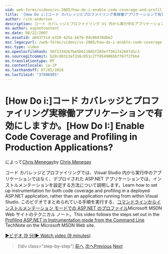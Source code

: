 ```yaml
---
uid: web-forms/videos/vs-2005/how-do-i-enable-code-coverage-and-profiling-in-production-applications
title: '[How Do i:]コード カバレッジとプロファイリング実稼働アプリケーションで有効にしますか。 | Microsoft Docs'
author: rick-anderson
description: コード カバレッジとプロファイリング Vi 内から実行中のアプリケーションではなく、デプロイされた ASP.NET アプリケーションでインストルメンテーションを設定する方法について説明してください.
ms.author: aspnetcontent
ms.date: 08/22/2007
ms.assetid: a0437314-e310-425a-b67b-0dc06878dbe2
msc.legacyurl: /web-forms/videos/vs-2005/how-do-i-enable-code-coverage-and-profiling-in-production-applications
msc.type: video
ms.openlocfilehash: 56f133d2b7be5b611605f203ef7361fa2687d1c3
ms.sourcegitcommit: b28cd0313af316c051c2ff8549865bff67f2fbb4
ms.translationtype: MT
ms.contentlocale: ja-JP
ms.lasthandoff: 07/05/2018
ms.locfileid: "37806905"
---
```

<a name="how-do-i-enable-code-coverage-and-profiling-in-production-applications"></a><span data-ttu-id="e1be9-104">[How Do i:]コード カバレッジとプロファイリング実稼働アプリケーションで有効にしますか。</span><span class="sxs-lookup"><span data-stu-id="e1be9-104">[How Do I:] Enable Code Coverage and Profiling in Production Applications?</span></span>
====================
<span data-ttu-id="e1be9-105">によって[Chris Menegay](https://twitter.com/CMenegay)</span><span class="sxs-lookup"><span data-stu-id="e1be9-105">by [Chris Menegay](https://twitter.com/CMenegay)</span></span>

<span data-ttu-id="e1be9-106">コード カバレッジとプロファイリングでは、Visual Studio 内から実行中のアプリケーションではなく、デプロイされた ASP.NET アプリケーションでは、インストルメンテーションを設定する方法について説明します。</span><span class="sxs-lookup"><span data-stu-id="e1be9-106">Learn how to set up instrumentation for both code coverage and profiling in a deployed ASP.NET application, rather than an application running from within Visual Studio.</span></span> <span data-ttu-id="e1be9-107">このビデオでまとめられている手順を実行する、[コマンドラインからインストルメンテーション モードでの ASP.NET のプロファイル](https://msdn.microsoft.com/teamsystem/aa718860.aspx)Microsoft MSDN Web サイトのテクニカル ノート。</span><span class="sxs-lookup"><span data-stu-id="e1be9-107">This video follows the steps set out in the [Profiling ASP.NET in Instrumentation mode from the Command Line](https://msdn.microsoft.com/teamsystem/aa718860.aspx) TechNote on the Microsoft MSDN Web site.</span></span>

[<span data-ttu-id="e1be9-108">&#9654;ビデオ (9 分)</span><span class="sxs-lookup"><span data-stu-id="e1be9-108">&#9654; Watch video (9 minutes)</span></span>](https://channel9.msdn.com/Blogs/ASP-NET-Site-Videos/how-do-i-enable-code-coverage-and-profiling-in-production-applications)

> [!div class="step-by-step"]
> <span data-ttu-id="e1be9-109">[前へ](how-do-i-run-unit-tests-against-a-deployed-database.md)
> [次へ](web-deployment-projects.md)</span><span class="sxs-lookup"><span data-stu-id="e1be9-109">[Previous](how-do-i-run-unit-tests-against-a-deployed-database.md)
[Next](web-deployment-projects.md)</span></span>
